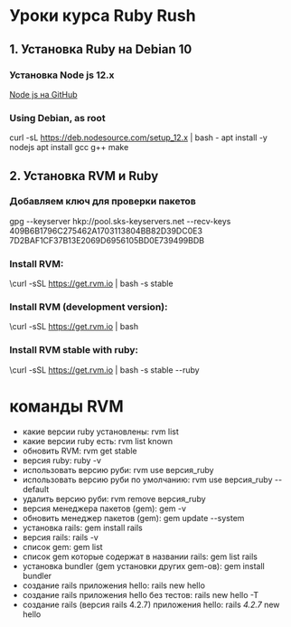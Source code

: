 # Уроки курса Ruby Rush

## 1. Установка Ruby на Debian 10
### Установка Node js 12.x
[Node js на GitHub](https://github.com/nodesource/distributions/blob/master/README.md#debinstall)
### Using Debian, as root
curl -sL https://deb.nodesource.com/setup_12.x | bash -
apt install -y nodejs
apt install gcc g++ make

## 2. Установка RVM и Ruby
### Добавляем ключ для проверки пакетов
gpg --keyserver hkp://pool.sks-keyservers.net --recv-keys 409B6B1796C275462A1703113804BB82D39DC0E3 7D2BAF1CF37B13E2069D6956105BD0E739499BDB
### Install RVM:
\curl -sSL https://get.rvm.io | bash -s stable
### Install RVM (development version):
\curl -sSL https://get.rvm.io | bash
### Install RVM stable with ruby:
\curl -sSL https://get.rvm.io | bash -s stable --ruby

# команды RVM
- какие версии ruby установлены: rvm list
- какие версии ruby есть: rvm list known 
- обновить RVM: rvm get stable 
- версия ruby: ruby -v 
- использовать версию руби: rvm use версия_ruby
- использовать версию руби по умолчанию: rvm use версия_ruby --default
- удалить версию руби: rvm remove версия_ruby
- версия менеджера пакетов (gem): gem -v
- обновить менеджер пакетов (gem): gem update --system
- установка rails: gem install rails
- версия rails: rails -v
- список gem: gem list
- список gem которые содержат в названии rails: gem list rails
- установка bundler (gem установки других gem-ов): gem install bundler
- создание rails приложения hello: rails new hello
- создание rails приложения hello без тестов: rails new hello -T
- создание rails (версия rails 4.2.7) приложения hello: rails _4.2.7_ new hello
